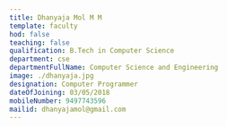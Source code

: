 ```yaml
---
title: Dhanyaja Mol M M
template: faculty
hod: false
teaching: false
qualification: B.Tech in Computer Science
department: cse
departmentFullName: Computer Science and Engineering
image: ./dhanyaja.jpg
designation: Computer Programmer
dateOfJoining: 03/05/2018
mobileNumber: 9497743596
mailid: dhanyajamol@gmail.com
---
```

